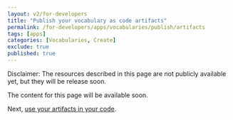 ```yaml
---
layout: v2/for-developers
title: "Publish your vocabulary as code artifacts"
permalink: /for-developers/apps/vocabularies/publish/artifacts
tags: [apps]
categories: [Vocabularies, Create]
exclude: true
published: true
---
```


Disclaimer: The resources described in this page are not publicly available yet, but they will be release soon.

The content for this page will be available soon.

Next, [use your artifacts in your code](/for-developers/apps/vocabularies/code).
